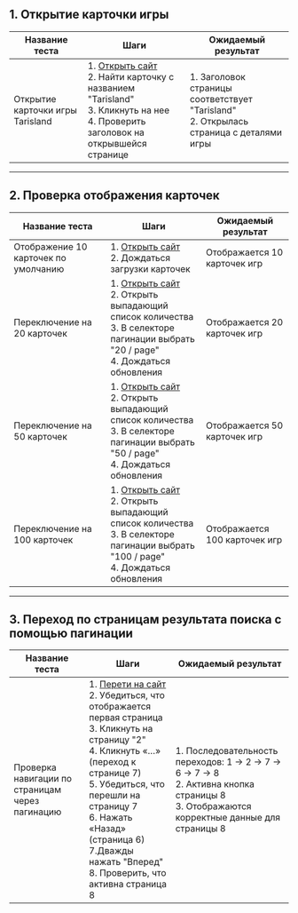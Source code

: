 ## 1. Открытие карточки игры

| Название теста                    | Шаги               | Ожидаемый результат                     |
|-----------------------------------|--------------------|-----------------------------------------|
| Открытие карточки игры Tarisland  | 1. [Открыть сайт](https://makarovartem.github.io/frontend-avito-tech-test-assignment/) <br>2. Найти карточку с названием "Tarisland"<br>3. Кликнуть на нее<br>4. Проверить заголовок на открывшейся странице | 1. Заголовок страницы соответствует "Tarisland" <br> 2. Открылась страница с деталями игры |

---

## 2. Проверка отображения карточек

| Название теста                    | Шаги                | Ожидаемый результат           |
|-----------------------------------|---------------------|-------------------------------|
| Отображение 10 карточек по умолчанию        | 1. [Открыть сайт](https://makarovartem.github.io/frontend-avito-tech-test-assignment/)<br>2. Дождаться загрузки карточек                                                               | Отображается 10 карточек игр  |
| Переключение на 20 карточек                 | 1. [Открыть сайт](https://makarovartem.github.io/frontend-avito-tech-test-assignment/)<br>2. Открыть выпадающий список количества<br>3. В селекторе пагинации выбрать "20 / page"<br>4. Дождаться обновления  | Отображается 20 карточек игр  |
| Переключение на 50 карточек                 | 1. [Открыть сайт](https://makarovartem.github.io/frontend-avito-tech-test-assignment/)<br>2. Открыть выпадающий список количества<br>3. В селекторе пагинации выбрать "50 / page"<br>4. Дождаться обновления   | Отображается 50 карточек игр  |
| Переключение на 100 карточек                | 1. [Открыть сайт](https://makarovartem.github.io/frontend-avito-tech-test-assignment/)<br>2. Открыть выпадающий список количества<br>3. В селекторе пагинации выбрать "100 / page"<br>4. Дождаться обновления  | Отображается 100 карточек игр |

---

## 3. Переход по страницам результата поиска с помощью пагинации

| Название теста                  | Шаги                  | Ожидаемый результат           |
|---------------------------------|-----------------------|-------------------------------|
| Проверка навигации по страницам через пагинацию | 1. [Перети на сайт](https://makarovartem.github.io/frontend-avito-tech-test-assignment/)<br>2. Убедиться, что отображается первая страница<br>3. Кликнуть на страницу "2"<br>4. Кликнуть «…» (переход к странице 7)<br>5. Убедиться, что перешли на страницу 7<br>6. Нажать «Назад» (страница 6)<br>7.Дважды нажать "Вперед"<br>8. Проверить, что активна страница 8 | 1. Последовательность переходов: 1 → 2 → 7 → 6 → 7 → 8<br>2. Активна кнопка страницы 8<br>3. Отображаются корректные данные для страницы 8 |


